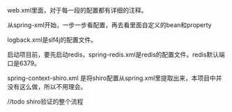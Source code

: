 web.xml里面，对于每一段的配置都有详细的注释。

从spring-xml开始，一步一步看配置，再去看里面自定义的bean和property

logback.xml是slf4j的配置文件。

启动项目前，要先启动redis，spring-redis.xml是redis的配置文件。redis默认端口是6379。

spring-context-shiro.xml 是将shiro配置从spring.xml里提取出来，本项目中并没有这么做，所以不用理会。

//todo shiro验证的整个流程

![]()
